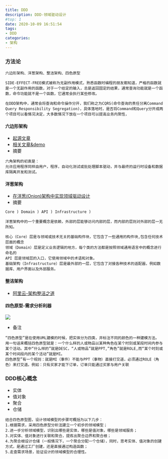 ```yaml
---
title: DDD
description: DDD-领域驱动设计
#top: 1
date: 2020-10-09 16:51:54
tags:
- DDD
categories:
- 架构
---
```



### 方法论
```text
六边形架构、洋葱架构、整洁架构、四色原型

SIDE-EFFECT-FREE模式被称为无副作用模式，熟悉函数时编程的朋友都知道，严格的函数就是一个无副作用的函数，对于一个给定的输入，总是返回固定的结果，通常查询功能就是一个函数，命令功能就不是一个函数，它通常会执行某些修改。

在DDD架构中，通常会将查询和命令操作分开，我们称之为CQRS(命令查询的责任分离Command Query Responsibility Segregation)，具体落地时，是否将Command和Query分开成两个项目可以看情况决定，大多数情况下放在一个项目可以提高业务内聚性，
```

#### 六边形架构
- [起源文章](http://alistair.cockburn.us/Hexagonal+architecture)
- [相关文章&demo](https://www.jianshu.com/p/c6bb08d9c613)
- 摘要
```text
六角架构的初衷是：
允许应用程序同样由用户，程序，自动化测试或批处理脚本驱动，并与最终的运行时设备和数据库隔离开发和测试。

```


#### 洋葱架构
- [在洋葱(Onion)架构中实现领域驱动设计](https://www.infoq.cn/article/2014/11/ddd-onion-architecture)
- 摘要
```text
Core ) Domain ) API ) Infrastructure )

洋葱架构中的一个重要概念是依赖，外部的层能够访问内部的层，而内部的层则对外部的层一无所知。

核心（Core）层是与领域或技术无关的基础构件块，它包含了一些通用的构件块,包含任何技术层面的概念
领域（Domain）层是定义业务逻辑的地方，每个类的方法都是按照领域通用语言中的概念进行命名的
API 层是领域层的入口，它使用领域中的术语和对象。
基础架构（Infrastructure）层是最外部的一层，它包含了对接各种技术的适配器，例如数据库、用户界面以及外部服务。
```

#### 整洁架构
- [阿里云-架构整洁之道](https://www.jianshu.com/p/b296ceea673b)


#### 四色原型-需求分析利器

<img src="https://im-fan.gitee.io/img/ddd/four-color.png"/>

- 备注
```text
“四色原型”是在使用UML建模的时候，把实体分为四类，并标注不同的颜色的一种建模方法。
用一句话来概括四色原型就是：一个什么样的人或物品以某种角色在某个时刻或某段时间内参与某个活动。其中“什么样的”就是DESC，“人或物品”就是PPT,”角色”就是ROLE,而“某个时刻或某个时间段内的某个活动”就是MI。
四色原型”有一个规则：就是MI（事件）不能与PPT（事物）直接打交道，必须通过ROLE（角色）来打交道。例如：只有买家才能下订单，订单只能通过买家与用户关联
```


### DDD核心概念
- 实体
- 值对象
- 聚合
- 仓储

```text
结合四色原型图，设计领域模型的步骤可概括为以下几步：
1.根据需求，采用四色原型分析法建立一个初步的领域模型；
2.进一步分析领域模型，识别出哪些是实体，哪些是值对象，哪些是领域服务；
3.对实体、值对象进行关联和聚合，提炼出聚合边界和聚合根；
4.为聚合根设计仓储（一般情况下，一个聚合分配一个仓储），同时，思考实体、值对象的创建方式，是通过工厂创建，还是直接通过构造函数；
5.走查需求场景，验证设计的领域模型的合理性。
```
